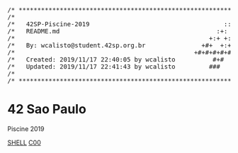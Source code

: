 <pre>
/* ************************************************************************** */
/*                                                                            */
/*   42SP-Piscine-2019                                    :::      ::::::::   */
/*   README.md                                          :+:      :+:    :+:   */
/*                                                    +:+ +:+         +:+     */
/*   By: wcalisto@student.42sp.org.br               +#+  +:+       +#+        */
/*                                                +#+#+#+#+#+   +#+           */
/*   Created: 2019/11/17 22:40:05 by wcalisto          #+#    #+#             */
/*   Updated: 2019/11/17 22:41:43 by wcalisto         ###   ########.fr       */
/*                                                                            */
/* ************************************************************************** */
</pre>

# 42 Sao Paulo 
Piscine 2019

  [SHELL](https://github.com/wcalisto/42SP-Piscine-2019/tree/master/Shell)
  [C00](https://github.com/wcalisto/42SP-Piscine-2019/tree/master/C00)
